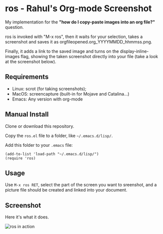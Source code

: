 # ros - Rahul's Org-mode Screenshot

My implementation for the **"how do I copy-paste images into an org file?"** question.

ros is invoked with "M-x ros", then it waits for your selection, takes a screenshot and saves it as orgfileopened.org_YYYYMMDD_hhmmss.png.

Finally, it adds a link to the saved image and turns on the display-inline-images flag, showing the taken screenshot directly into your file (take a look at the screenshot below).


## Requirements
- Linux: scrot (for taking screenshots); 
- MacOS: screencapture (built-in for Mojave and Catalina...)
- Emacs: Any version with org-mode

## Manual Install
Clone or download this repository.

Copy the `ros.el` file to a folder, like `~/.emacs.d/lisp/`.

Add this folder to your `.emacs` file:
```
(add-to-list 'load-path "~/.emacs.d/lisp/")
(require 'ros)
```

## Usage

Use `M-x ros RET`, select the part of the screen you want to sreenshot, and a picture file should be created and linked into your document.

## Screenshot

Here it's what it does.

![ros in action](images/ros.gif)


